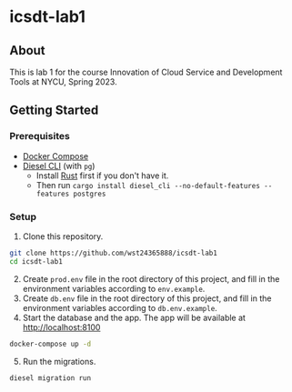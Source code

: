 # icsdt-lab1

## About

This is lab 1 for the course Innovation of Cloud Service and Development Tools at NYCU, Spring 2023.

## Getting Started

### Prerequisites

- [Docker Compose](https://docs.docker.com/compose/install/)
- [Diesel CLI](https://diesel.rs/guides/getting-started/) (with `pg`)
  - Install [Rust](https://www.rust-lang.org/) first if you don't have it.
  - Then run `cargo install diesel_cli --no-default-features --features postgres`

### Setup

1. Clone this repository.
```bash
git clone https://github.com/wst24365888/icsdt-lab1
cd icsdt-lab1
```
2. Create `prod.env` file in the root directory of this project, and fill in the environment variables according to `env.example`.
3. Create `db.env` file in the root directory of this project, and fill in the environment variables according to `db.env.example`.
4. Start the database and the app. The app will be available at <http://localhost:8100>
```bash
docker-compose up -d
```
5. Run the migrations.
```bash
diesel migration run
```
